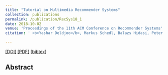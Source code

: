 ```yaml
---
title: "Tutorial on Multimedia Recommender Systems"
collection: publications
permalink: /publication/RecSys18_1
date: 2018-10-02
venue: 'Proceedings of the 11th ACM Conference on Recommender Systems'
citation: ' <b>Yashar Deldjoo</b>, Markus Schedl, Balazs Hidasi, Peter Kness <i>Proceedings of 12th ACM Conference of Recommender Systems 2018 </i><b>(RecSys 2018)</b>.'

---
```


[[DOI]]() [[PDF]]()  [[bibtex]](https://github.com/yasdel/yasdel.github.io/tree/master/_publications/RecSys18_1.bib)


## Abstract

